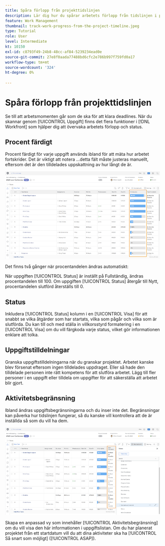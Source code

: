 ```yaml
---
title: Spåra förlopp från projekttidslinjen
description: Lär dig hur du spårar arbetets förlopp från tidslinjen i projektet i [!DNL  Workfront] med procent färdigt, status, tilldelningar eller begränsningar.
feature: Work Management
thumbnail: track-work-progress-from-the-project-timeline.jpeg
type: Tutorial
role: User
level: Intermediate
kt: 10150
exl-id: c8793f49-24b8-48cc-af84-5239234ead0e
source-git-commit: 27e8f0aada77488bd6cfc2e786b997f759fd0a17
workflow-type: tm+mt
source-wordcount: '324'
ht-degree: 0%

---
```


# Spåra förlopp från projekttidslinjen

Se till att arbetsmomenten går som de ska för att klara deadlines. När du skannar genom [!UICONTROL Uppgift] finns det flera funktioner i [!DNL  Workfront] som hjälper dig att övervaka arbetets förlopp och status.

## Procent färdigt

Procent färdigt för varje uppgift används ibland för att mäta hur arbetet fortskrider. Det är viktigt att notera ...detta fält måste justeras manuellt, eftersom det är den tilldelades uppskattning av hur långt de är.

![Lista över projektuppgifter som visas [!UICONTROL Procent färdigt] kolumn](assets/planner-fund-task-percent-complete.png)

Det finns två gånger när procentandelen ändras automatiskt:

När uppgiften [!UICONTROL Status] är inställt på Fullständig, ändras procentandelen till 100.
Om uppgiften [!UICONTROL Status] återgår till Nytt, procentandelen slutförd återställs till 0.

## Status

Inkludera [!UICONTROL Status] kolumn i en [!UICONTROL Visa] för att snabbt se vilka åtgärder som har startats, vilka som pågår och vilka som är slutförda. Du kan till och med ställa in villkorsstyrd formatering i en [!UICONTROL Visa] om du vill färgkoda varje status, vilket gör informationen enklare att tolka.

## Uppgiftstilldelningar

Granska uppgiftstilldelningarna när du granskar projektet. Arbetet kanske blev försenat eftersom ingen tilldelades uppdraget. Eller så hade den tilldelade personen inte rätt kompetens för att slutföra arbetet. Lägg till fler personer i en uppgift eller tilldela om uppgifter för att säkerställa att arbetet blir gjort.

## Aktivitetsbegränsning

Ibland ändras uppgiftsbegränsningarna och du inser inte det. Begränsningar kan påverka hur tidslinjen fungerar, så du kanske vill kontrollera att de är inställda så som du vill ha dem.

![Projektuppgiftslista som visar aktivitetsbegränsningskolumn](assets/planner-fund-task-constraint.png)

Skapa en anpassad vy som innehåller [!UICONTROL Aktivitetsbegränsning] om du vill visa den här informationen i uppgiftslistan. Om du har planerat projektet från ett startdatum vill du att dina aktiviteter ska ha [!UICONTROL Så snart som möjligt] ([!UICONTROL ASAP]).
